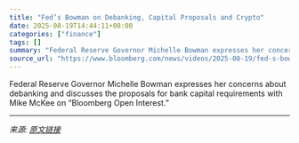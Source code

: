 ```yaml
---
title: "Fed’s Bowman on Debanking, Capital Proposals and Crypto"
date: 2025-08-19T14:44:11+08:00
categories: ["finance"]
tags: []
summary: "Federal Reserve Governor Michelle Bowman expresses her concerns about debanking and discusses the proposals for bank capital requirements with Mike McKee on “Bloomberg Open Interest.”"
source_url: "https://www.bloomberg.com/news/videos/2025-08-19/fed-s-bowman-on-debanking-capital-proposals-and-crypto-video"
---
```


Federal Reserve Governor Michelle Bowman expresses her concerns about debanking and discusses the proposals for bank capital requirements with Mike McKee on “Bloomberg Open Interest.”

---

*来源: [原文链接](https://www.bloomberg.com/news/videos/2025-08-19/fed-s-bowman-on-debanking-capital-proposals-and-crypto-video)*
